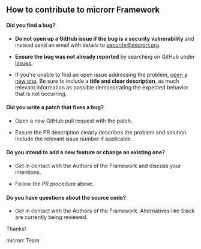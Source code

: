 ## How to contribute to microrr Framework

#### **Did you find a bug?**

* **Do not open up a GitHub issue if the bug is a security vulnerability** and instead send an email with details to [security@microrr.org](mailto:security@microrr.org).

* **Ensure the bug was not already reported** by searching on GitHub under [Issues](https://github.com/erolms/microrr/issues).

* If you're unable to find an open issue addressing the problem, [open a new one](https://github.com/erolms/microrr/issues/new). Be sure to include a **title and clear description**, as much relevant information as possible demonstrating the expected behavior that is not occurring.

#### **Did you write a patch that fixes a bug?**

* Open a new GitHub pull request with the patch.

* Ensure the PR description clearly describes the problem and solution. Include the relevant issue number if applicable.

#### **Do you intend to add a new feature or change an existing one?**

* Get in contact with the Authors of the Framework and discuss your intentions.

* Follow the PR procedure above.

#### **Do you have questions about the source code?**

* Get in contact with the Authors of the Framework. Alternatives like Slack are currently being reviewed.

Thanks!

microrr Team
